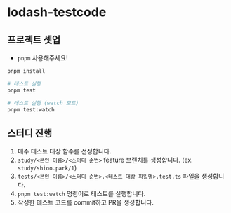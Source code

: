 # lodash-testcode

## 프로젝트 셋업

- `pnpm` 사용해주세요!

```bash
pnpm install

# 테스트 실행
pnpm test

# 테스트 실행 (watch 모드)
pnpm test:watch
```

## 스터디 진행

1. 매주 테스트 대상 함수를 선정합니다.
2. `study/<본인 이름>/<스터디 순번>` feature 브랜치를 생성합니다. (ex. `study/shioo.park/1`)
3. `tests/<본인 이름>/<스터디 순번>.<테스트 대상 파일명>.test.ts` 파일을 생성합니다.
4. `pnpm test:watch` 명령어로 테스트를 실행합니다.
5. 작성한 테스트 코드를 commit하고 PR을 생성합니다.
